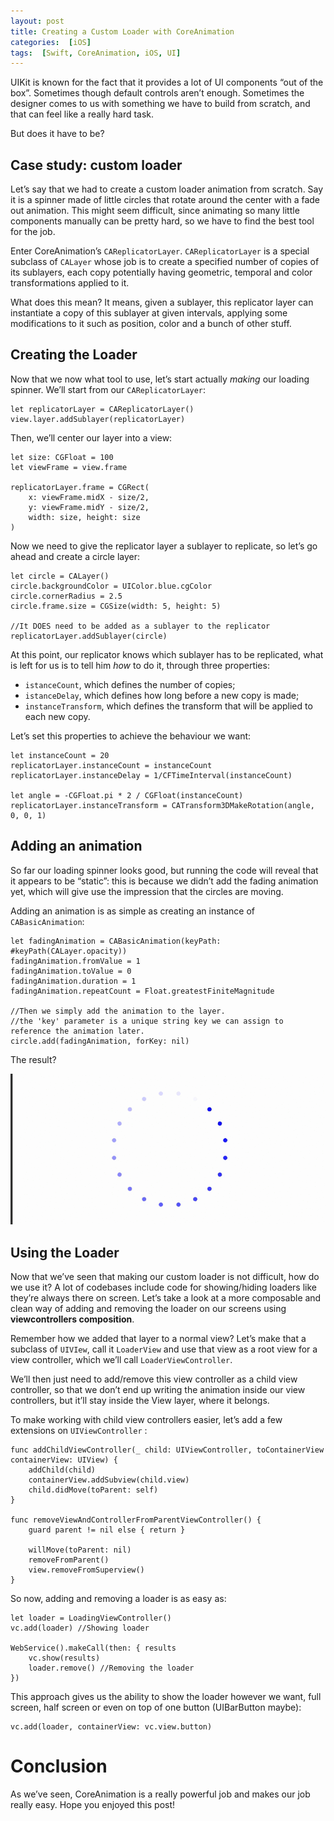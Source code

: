 ```yaml
---
layout: post
title: Creating a Custom Loader with CoreAnimation
categories:  [iOS]
tags:  [Swift, CoreAnimation, iOS, UI]
---
```


UIKit is known for the fact that it provides a lot of UI components “out of the box”. Sometimes though default controls aren’t enough. Sometimes the designer comes to us with something we have to build from scratch, and that can feel like a really hard task.

But does it have to be?

## Case study: custom loader

Let’s say that we had to create a custom loader animation from scratch. Say it is a spinner made of little circles that rotate around the center with a fade out animation. This might seem difficult, since animating so many little components manually can be pretty hard, so we have to find the best tool for the job.

Enter CoreAnimation’s `CAReplicatorLayer`.
`CAReplicatorLayer` is a special subclass of `CALayer` whose job is to create a specified number of copies of its sublayers, each copy potentially having geometric, temporal and color transformations applied to it.

What does this mean? It means, given a sublayer, this replicator layer can instantiate a copy of this sublayer at given intervals, applying some modifications to it such as position, color and a bunch of other stuff.

## Creating the Loader

Now that we now what tool to use, let’s start actually *making* our loading spinner. We’ll start from our `CAReplicatorLayer`:

```
let replicatorLayer = CAReplicatorLayer()
view.layer.addSublayer(replicatorLayer)
```

Then, we’ll center our layer into a view:

```
let size: CGFloat = 100
let viewFrame = view.frame

replicatorLayer.frame = CGRect(
    x: viewFrame.midX - size/2,
    y: viewFrame.midY - size/2,
    width: size, height: size
)
```

Now we need to give the replicator layer a sublayer to replicate, so let’s go ahead and create a circle layer:

```
let circle = CALayer()
circle.backgroundColor = UIColor.blue.cgColor
circle.cornerRadius = 2.5
circle.frame.size = CGSize(width: 5, height: 5)

//It DOES need to be added as a sublayer to the replicator
replicatorLayer.addSublayer(circle)
```

At this point, our replicator knows which sublayer has to be replicated, what is left for us is to tell him *how* to do it, through three properties: 
- `istanceCount`, which defines the number of copies;
- `istanceDelay`, which defines how long before a new copy is made;
- `instanceTransform`, which defines the transform that will be applied to each new copy.

Let’s set this properties to achieve the behaviour we want:

```
let instanceCount = 20
replicatorLayer.instanceCount = instanceCount
replicatorLayer.instanceDelay = 1/CFTimeInterval(instanceCount)

let angle = -CGFloat.pi * 2 / CGFloat(instanceCount)
replicatorLayer.instanceTransform = CATransform3DMakeRotation(angle, 0, 0, 1)
```

## Adding an animation

So far our loading spinner looks good, but running the code will reveal that it appears to be “static”: this is because we didn’t add the fading animation yet, which will give use the impression that the circles are moving.

Adding an animation is as simple as creating an instance of `CABasicAnimation`:

```
let fadingAnimation = CABasicAnimation(keyPath: #keyPath(CALayer.opacity))
fadingAnimation.fromValue = 1
fadingAnimation.toValue = 0
fadingAnimation.duration = 1
fadingAnimation.repeatCount = Float.greatestFiniteMagnitude

//Then we simply add the animation to the layer.
//the 'key' parameter is a unique string key we can assign to reference the animation later.
circle.add(fadingAnimation, forKey: nil)
```

The result?

![](/img/LoaderCoreAnimation.gif)

## Using the Loader

Now that we’ve seen that making our custom loader is not difficult, how do we use it?
A lot of codebases include code for showing/hiding loaders like they’re always there on screen. Let’s take a look at a more composable and clean way of adding and removing the loader on our screens using **viewcontrollers composition**. 

Remember how we added that layer to a normal view? Let’s make that a subclass of `UIVIew`, call it `LoaderView` and use that view as a root view for a view controller, which we’ll call `LoaderViewController`.

We’ll then just need to add/remove this view controller as a child view controller, so that we don’t end up writing the animation inside our view controllers, but it’ll stay inside the View layer, where it belongs.

To make working with child view controllers easier, let’s add a few extensions on `UIViewController` :

```
func addChildViewController(_ child: UIViewController, toContainerView containerView: UIView) {
    addChild(child)
    containerView.addSubview(child.view)
    child.didMove(toParent: self)
}
    
func removeViewAndControllerFromParentViewController() {
    guard parent != nil else { return }
        
    willMove(toParent: nil)
    removeFromParent()
    view.removeFromSuperview()
}
```

So now, adding and removing a loader is as easy as:

```
let loader = LoadingViewController()
vc.add(loader) //Showing loader

WebService().makeCall(then: { results
	vc.show(results)
	loader.remove() //Removing the loader
})
```

This approach gives us the ability to show the loader however we want, full screen, half screen or even on top of one button (UIBarButton maybe):

```
vc.add(loader, containerView: vc.view.button)
```


# Conclusion

As we’ve seen, CoreAnimation is a really powerful job and makes our job really easy. Hope you enjoyed this post!
